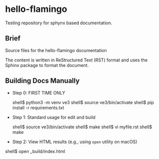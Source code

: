 # hello-flamingo
Testing repository for sphynx based documentation.


Brief
-----
Source files for the hello-flamingo documentation

The content is written in ReStructured Text (RST) format and
uses the Sphinx package to format the document.

Building Docs Manually
----------------------

 * Step 0: FIRST TIME ONLY

   shell$ python3 -m venv ve3
   shell$ source ve3/bin/activate
   shell$ pip install -r requirements.txt


 * Step 1: Standard usage for edit and build

   shell$ source ve3/bin/activate
   shell$ make
   shell$ vi myfile.rst
   shell$ make

 *  Step 2: View HTML results (e.g., using ``open`` utility on macOS)

   shell$ open _build/index.html


